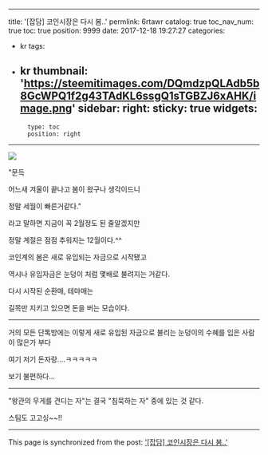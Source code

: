 
---
title: '[잡담] 코인시장은 다시 봄..'
permlink: 6rtawr
catalog: true
toc_nav_num: true
toc: true
position: 9999
date: 2017-12-18 19:27:27
categories:
- kr
tags:
- kr
thumbnail: 'https://steemitimages.com/DQmdzpQLAdb5b8GcWPQ1f2g43TAdKL6ssgQ1sTGBZJ6xAHK/image.png'
sidebar:
    right:
        sticky: true
widgets:
    -
        type: toc
        position: right
---


![](https://steemitimages.com/DQmdzpQLAdb5b8GcWPQ1f2g43TAdKL6ssgQ1sTGBZJ6xAHK/image.png)


"문득

어느새 겨울이 끝나고 봄이 왔구나 생각이드니

정말 세월이 빠른거같다."

라고 말하면 지금이 꼭 2월정도 된 줄알겠지만

정말 계절은 점점 추워지는 12월이다.^^

코인계의 봄은 새로 유입되는 자금으로 시작됐고

역시나 유입자금은 눈덩이 처럼 몇배로 불려지는 거같다.

다시 시작된 순환매, 테마매는 

길목만 지키고 있으면 돈을 버는 모습이다.

---------------------------------------------------------------
거의 모든 단톡방에는 이렇게 새로 유입된 자금으로 불리는 눈덩이의 수혜를 입은 사람이 많은가 부다

여기 저기 돈자랑....ㅋㅋㅋㅋㅋ

보기 불편하다...

---------------------------------------------------------

"왕관의 무게를 견디는 자"는 결국 "침묵하는 자" 중에 있는 것 같다.


스팀도 고고싱~~!!

- - -

This page is synchronized from the post: ['[잡담] 코인시장은 다시 봄..'](https://steemit.com/@virus707/6rtawr)
